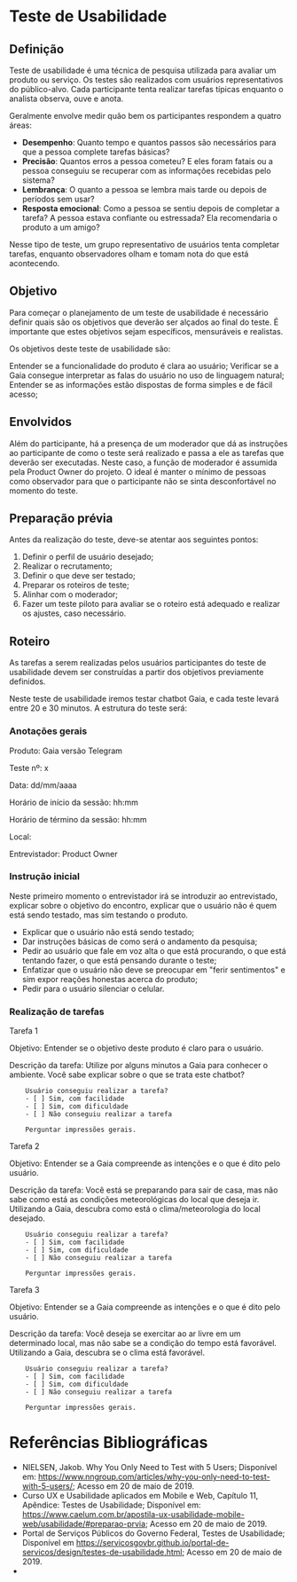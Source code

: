 # Teste de Usabilidade

## Definição

Teste de usabilidade é uma técnica de pesquisa utilizada para avaliar um produto ou serviço. Os testes são realizados com usuários representativos do público-alvo. Cada participante tenta realizar tarefas típicas enquanto o analista observa, ouve e anota.

Geralmente envolve medir quão bem os participantes respondem a quatro áreas:

- **Desempenho**: Quanto tempo e quantos passos são necessários para que a pessoa complete tarefas básicas?
- **Precisão**: Quantos erros a pessoa cometeu? E eles foram fatais ou a pessoa conseguiu se recuperar com as informações recebidas pelo sistema?
- **Lembrança**: O quanto a pessoa se lembra mais tarde ou depois de períodos sem usar?
- **Resposta emocional**: Como a pessoa se sentiu depois de completar a tarefa? A pessoa estava confiante ou estressada? Ela recomendaria o produto a um amigo?

Nesse tipo de teste, um grupo representativo de usuários tenta completar tarefas, enquanto observadores olham e tomam nota do que está acontecendo.

## Objetivo

Para começar o planejamento de um teste de usabilidade é necessário definir quais são os objetivos que deverão ser alçados ao final do teste. É importante que estes objetivos sejam específicos, mensuráveis e realistas.

Os objetivos deste teste de usabilidade são:

Entender se a funcionalidade do produto é clara ao usuário;
Verificar se a Gaia consegue interpretar as falas do usuário no uso de linguagem natural;
Entender se as informações estão dispostas de forma simples e de fácil acesso;


## Envolvidos

Além do participante, há a presença de um moderador que dá as instruções ao participante de como o teste será realizado e passa a ele as tarefas que deverão ser executadas. Neste caso, a função de moderador é assumida pela Product Owner do projeto. O ideal é manter o mínimo de pessoas como observador para que o participante não se sinta desconfortável no momento do teste. 

## Preparação prévia

Antes da realização do teste, deve-se atentar aos seguintes pontos:
1. Definir o perfil de usuário desejado;
2. Realizar o recrutamento;
3. Definir o que deve ser testado;
4. Preparar os roteiros de teste;
5. Alinhar com o moderador;
6. Fazer um teste piloto para avaliar se o roteiro está adequado e realizar os ajustes, caso necessário.

## Roteiro

As tarefas a serem realizadas pelos usuários participantes do teste de usabilidade devem ser construídas a partir dos objetivos previamente definidos.

Neste teste de usabilidade iremos testar chatbot Gaia, e cada teste levará entre 20 e 30 minutos. A estrutura do teste será:

### Anotações gerais

Produto: Gaia versão Telegram

Teste nº: x

Data: dd/mm/aaaa

Horário de início da sessão: hh:mm

Horário de término da sessão: hh:mm

Local: 

Entrevistador: Product Owner


### Instrução inicial

Neste primeiro momento o entrevistador irá se introduzir ao entrevistado, explicar
sobre o objetivo do encontro, explicar que o usuário não é quem está sendo testado,
mas sim testando o produto.

- Explicar que o usuário não está sendo testado;
- Dar instruções básicas de como será o andamento da pesquisa;
- Pedir ao usuário que fale em voz alta o que está procurando, o que está tentando fazer, o que está pensando durante o teste;
- Enfatizar que o usuário não deve se preocupar em "ferir sentimentos" e sim expor reações honestas acerca do produto;
- Pedir para o usuário silenciar o celular.

### Realização de tarefas

Tarefa 1

Objetivo: Entender se o objetivo deste produto é claro para o usuário. 

Descrição da tarefa: Utilize por alguns minutos a Gaia para conhecer o ambiente. Você sabe explicar sobre o que se trata este chatbot?

        Usuário conseguiu realizar a tarefa?
        - [ ] Sim, com facilidade
        - [ ] Sim, com dificuldade
        - [ ] Não conseguiu realizar a tarefa
  
        Perguntar impressões gerais.


Tarefa 2

Objetivo: Entender se a Gaia compreende as intenções e o que é dito pelo usuário. 

Descrição da tarefa: Você está se preparando para sair de casa, mas não sabe como está as condições meteorológicas do local que deseja ir. Utilizando a Gaia, descubra como está o clima/meteorologia do local desejado.

        Usuário conseguiu realizar a tarefa?
        - [ ] Sim, com facilidade
        - [ ] Sim, com dificuldade
        - [ ] Não conseguiu realizar a tarefa
  
        Perguntar impressões gerais.

Tarefa 3

Objetivo: Entender se a Gaia compreende as intenções e o que é dito pelo usuário. 

Descrição da tarefa: Você deseja se exercitar ao ar livre em um determinado local, mas não sabe se a condição do tempo está favorável. Utilizando a Gaia, descubra se o clima está favorável.

        Usuário conseguiu realizar a tarefa?
        - [ ] Sim, com facilidade
        - [ ] Sim, com dificuldade
        - [ ] Não conseguiu realizar a tarefa
  
        Perguntar impressões gerais.



# Referências Bibliográficas
- NIELSEN, Jakob. Why You Only Need to Test with 5 Users; Disponível em: <https://www.nngroup.com/articles/why-you-only-need-to-test-with-5-users/>; Acesso em 20 de maio de 2019.
- Curso UX e Usabilidade aplicados em Mobile e Web, Capítulo 11, Apêndice: Testes de Usabilidade; Disponível em: <https://www.caelum.com.br/apostila-ux-usabilidade-mobile-web/usabilidade/#preparao-prvia>; Acesso em 20 de maio de 2019.
- Portal de Serviços Públicos do Governo Federal, Testes de Usabilidade; Disponível em <https://servicosgovbr.github.io/portal-de-servicos/design/testes-de-usabilidade.html>; Acesso em 20 de maio de 2019.
- 



